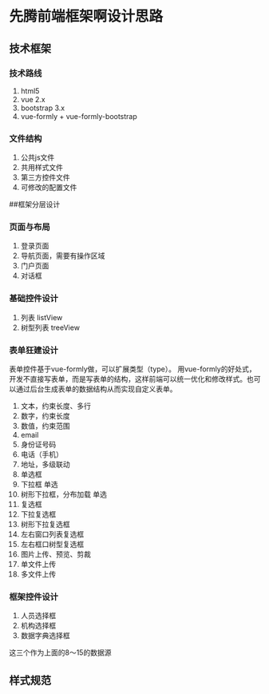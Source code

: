 # 先腾前端框架啊设计思路

## 技术框架
 
### 技术路线

1. html5 
2. vue 2.x
3. bootstrap 3.x
4. vue-formly + vue-formly-bootstrap

### 文件结构

1. 公共js文件
2. 共用样式文件
3. 第三方控件文件
4. 可修改的配置文件

##框架分层设计

### 页面与布局

1. 登录页面
2. 导航页面，需要有操作区域
3. 门户页面
4. 对话框

### 基础控件设计

1. 列表 listView
2. 树型列表 treeView

### 表单狂建设计
表单控件基于vue-formly做，可以扩展类型（type）。 用vue-formly的好处式，开发不直接写表单，而是写表单的结构，这样前端可以统一优化和修改样式。也可以通过后台生成表单的数据结构从而实现自定义表单。

1. 文本，约束长度、多行
2. 数字，约束长度
3. 数值，约束范围
4. email
5. 身份证号码
6. 电话（手机）
7. 地址，多级联动
8. 单选框
9. 下拉框 单选
10. 树形下拉框，分布加载 单选
11. 复选框
12. 下拉复选框
13. 树形下拉复选框
14. 左右窗口列表复选框
15. 左右框口树型复选框
16. 图片上传、预览、剪裁
17. 单文件上传
18. 多文件上传 


### 框架控件设计

1. 人员选择框
2. 机构选择框
3. 数据字典选择框

这三个作为上面的8～15的数据源

## 样式规范

